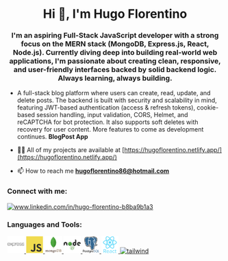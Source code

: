 <h1 align="center">Hi 👋, I'm Hugo Florentino</h1>
<h3 align="center">I'm an aspiring Full-Stack JavaScript developer with a strong focus on the MERN stack (MongoDB, Express.js, React, Node.js). Currently diving deep into building real-world web applications, I'm passionate about creating clean, responsive, and user-friendly interfaces backed by solid backend logic. Always learning, always building.</h3>

- A full-stack blog platform where users can create, read, update, and delete posts. The backend is built with security and scalability in mind, featuring JWT-based authentication (access & refresh tokens), cookie-based session handling, input validation, CORS, Helmet, and reCAPTCHA for bot protection. It also supports soft deletes with recovery for user content. More features to come as development continues. **BlogPost App**

- 👨‍💻 All of my projects are available at [https://hugoflorentino.netlify.app/](https://hugoflorentino.netlify.app/)

- 📫 How to reach me **hugoflorentino86@hotmail.com**

<h3 align="left">Connect with me:</h3>
<p align="left">
<a href="https://linkedin.com/in/www.linkedin.com/in/hugo-florentino-b8ba9b1a3" target="blank"><img align="center" src="https://raw.githubusercontent.com/rahuldkjain/github-profile-readme-generator/master/src/images/icons/Social/linked-in-alt.svg" alt="www.linkedin.com/in/hugo-florentino-b8ba9b1a3" height="30" width="40" /></a>
</p>

<h3 align="left">Languages and Tools:</h3>
<p align="left"> <a href="https://expressjs.com" target="_blank" rel="noreferrer"> <img src="https://raw.githubusercontent.com/devicons/devicon/master/icons/express/express-original-wordmark.svg" alt="express" width="40" height="40"/> </a> <a href="https://developer.mozilla.org/en-US/docs/Web/JavaScript" target="_blank" rel="noreferrer"> <img src="https://raw.githubusercontent.com/devicons/devicon/master/icons/javascript/javascript-original.svg" alt="javascript" width="40" height="40"/> </a> <a href="https://www.mongodb.com/" target="_blank" rel="noreferrer"> <img src="https://raw.githubusercontent.com/devicons/devicon/master/icons/mongodb/mongodb-original-wordmark.svg" alt="mongodb" width="40" height="40"/> </a> <a href="https://nodejs.org" target="_blank" rel="noreferrer"> <img src="https://raw.githubusercontent.com/devicons/devicon/master/icons/nodejs/nodejs-original-wordmark.svg" alt="nodejs" width="40" height="40"/> </a> <a href="https://www.postgresql.org" target="_blank" rel="noreferrer"> <img src="https://raw.githubusercontent.com/devicons/devicon/master/icons/postgresql/postgresql-original-wordmark.svg" alt="postgresql" width="40" height="40"/> </a> <a href="https://reactjs.org/" target="_blank" rel="noreferrer"> <img src="https://raw.githubusercontent.com/devicons/devicon/master/icons/react/react-original-wordmark.svg" alt="react" width="40" height="40"/> </a> <a href="https://tailwindcss.com/" target="_blank" rel="noreferrer"> <img src="https://www.vectorlogo.zone/logos/tailwindcss/tailwindcss-icon.svg" alt="tailwind" width="40" height="40"/> </a> </p>

